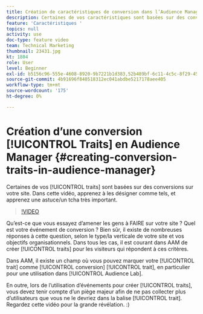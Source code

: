 ```yaml
---
title: Création de caractéristiques de conversion dans l’Audience Manager
description: Certaines de vos caractéristiques sont basées sur des conversions sur votre site. Dans cette vidéo, apprenez à les désigner comme tels, et apprenez une astuce/un tcha très important.
feature: 'Caractéristiques '
topics: null
activity: use
doc-type: feature video
team: Technical Marketing
thumbnail: 23431.jpg
kt: 1804
role: User
level: Beginner
exl-id: b5156c96-555e-4608-8920-9b7221b1d383,52b489bf-6c11-4c5c-8f29-4513a167f7b8
source-git-commit: 4b91696f840518312ec041abdbe5217178aee405
workflow-type: tm+mt
source-wordcount: '175'
ht-degree: 0%

---
```


# Création d’une conversion [!UICONTROL Traits] en Audience Manager {#creating-conversion-traits-in-audience-manager}

Certaines de vos [!UICONTROL traits] sont basées sur des conversions sur votre site. Dans cette vidéo, apprenez à les désigner comme tels, et apprenez une astuce/un tcha très important.

>[!VIDEO](https://video.tv.adobe.com/v/23431/?quality=12)

Qu’est-ce que vous essayez d’amener les gens à FAIRE sur votre site ? Quel est votre événement de conversion ? Bien sûr, il existe de nombreuses réponses à cette question, selon le type/la verticale de votre site et vos objectifs organisationnels. Dans tous les cas, il est courant dans AAM de créer [!UICONTROL traits] pour les visiteurs qui répondent à ces critères.

Dans AAM, il existe un champ où vous pouvez marquer votre [!UICONTROL trait] comme [!UICONTROL conversion] [!UICONTROL trait], en particulier pour une utilisation dans [!UICONTROL Audience Lab].

En outre, lors de l’utilisation d’événements pour créer [!UICONTROL traits], vous devez tenir compte d’un piège majeur afin de ne pas collecter plus d’utilisateurs que vous ne le devriez dans la balise [!UICONTROL trait]. Regardez cette vidéo pour la grande révélation. :)
